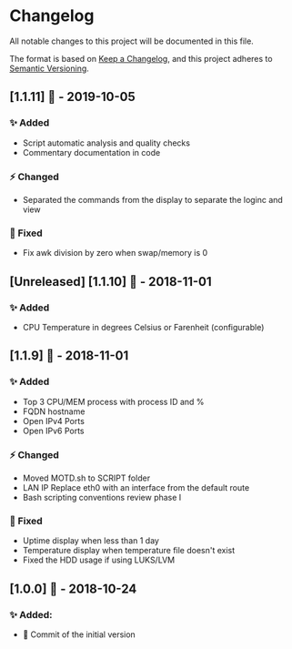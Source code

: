 # Changelog
All notable changes to this project will be documented in this file.

The format is based on [Keep a Changelog](https://keepachangelog.com/en/1.0.0/),
and this project adheres to [Semantic Versioning](https://semver.org/spec/v2.0.0.html).

## [1.1.11] :bookmark: - 2019-10-05
### :sparkles: Added
- Script automatic analysis and quality checks
- Commentary documentation in code

### :zap: Changed
- Separated the commands from the display to separate the loginc and view

### :hammer: Fixed
- Fix awk division by zero when swap/memory is 0


## [Unreleased] [1.1.10] :bookmark: - 2018-11-01
### :sparkles: Added
- CPU Temperature in degrees Celsius or Farenheit (configurable)


## [1.1.9] :bookmark: - 2018-11-01
### :sparkles: Added
- Top 3 CPU/MEM process with process ID and %
- FQDN hostname
- Open IPv4 Ports
- Open IPv6 Ports

### :zap: Changed
- Moved MOTD.sh to SCRIPT folder
- LAN IP Replace eth0 with an interface from the default route
- Bash scripting conventions review phase I

### :hammer: Fixed
- Uptime display when less than 1 day
- Temperature display when temperature file doesn't exist
- Fixed the HDD usage if using LUKS/LVM


## [1.0.0] :bookmark: - 2018-10-24
### :sparkles: Added:
- :tada: Commit of the initial version

